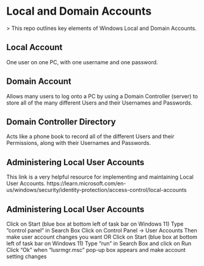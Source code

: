 <h1>Local and Domain Accounts</h1>>
This repo outlines key elements of Windows Local and Domain Accounts.<br />
	<h2>Local Account</h2> 
 		One user on one PC, with one username and one password.</h2>
	<h2>Domain Account</h2> 
 		Allows many users to log onto a PC by using a Domain Controller (server) to store all of the many different Users and their Usernames and Passwords.</h2>
	<h2>Domain Controller Directory</h2> 
 		Acts like a phone book to record all of the different Users and their Permissions, along with their Usernames and Passwords.</h2>
	<h2>Administering Local User Accounts</h2>	
 		This link is a very helpful resource for implementing and maintaining Local User Accounts.</h2>
   		https://learn.microsoft.com/en-us/windows/security/identity-protection/access-control/local-accounts</h2>
	<h2>Administering Local User Accounts</h2>
		Click on Start (blue box at bottom left of task bar on Windows 11)</h2>
		Type “control panel” in Search Box</h2>
			Click on Control Panel -> User Accounts</h2> 
			Then make user account changes you want</h2>
    OR
	Click on Start (blue box at bottom left of task bar on Windows 11) 
	Type “run” in Search Box and click on Run
	Click “Ok” when “lusrmgr.msc” pop-up box appears and make account setting changes
